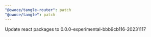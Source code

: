```yaml
---
"@owoce/tangle-router": patch
"@owoce/tangle": patch
---
```


Update react packages to 0.0.0-experimental-bbb9cb116-20231117
